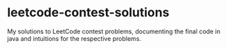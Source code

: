 # leetcode-contest-solutions
My solutions to LeetCode contest problems, documenting the final code in java and intuitions for the respective problems.
